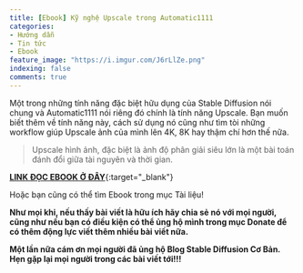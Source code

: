 ```yaml
---
title: [Ebook] Kỹ nghệ Upscale trong Automatic1111
categories:
- Hướng dẫn
- Tin tức
- Ebook
feature_image: "https://i.imgur.com/J6rLlZe.png"
indexing: false
comments: true
---
```


Một trong những tính năng đặc biệt hữu dụng của Stable Diffusion nói chung và Automatic1111 nói riêng đó chính là tính năng Upscale. Bạn muốn biết thêm về tính năng này, cách sử dụng nó cũng như tìm tòi những workflow giúp Upscale ảnh của mình lên 4K, 8K hay thậm chí hơn thế nữa.

> Upscale hình ảnh, đặc biệt là ảnh độ phân giải siêu lớn là một bài toán đánh đổi giữa tài nguyên và thời gian.

[**LINK ĐỌC EBOOK Ở ĐÂY**](https://drive.google.com/file/d/1CzJCYWTJdK6o5wo-IPRGyVP2_UIAE_Nq/view?usp=sharing){:target="_blank"}

Hoặc bạn cũng có thể tìm Ebook trong mục Tài liệu!

**Như mọi khi, nếu thấy bài viết là hữu ích hãy chia sẻ nó với mọi người, cũng như nếu bạn có điều kiện có thể ủng hộ mình trong mục Donate để có thêm động lực viết thêm nhiều bài viết nữa.**

**Một lần nữa cám ơn mọi người đã ủng hộ Blog Stable Diffusion Cơ Bản. Hẹn gặp lại mọi người trong các bài viết tới!!!**